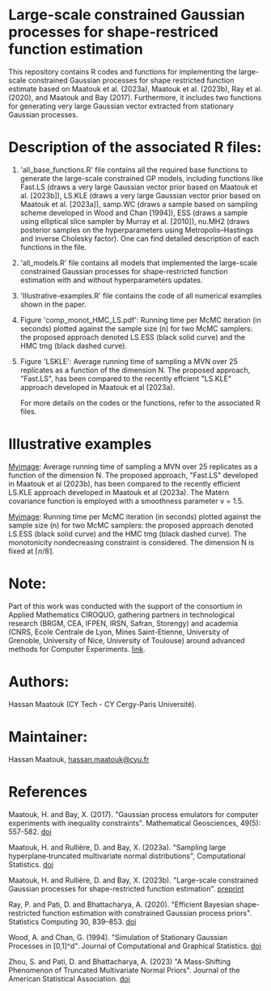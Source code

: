 # Large-scale constrained Gaussian processes for shape-restriced function estimation

This repository contains R codes and functions for implementing the large-scale constrained Gaussian processes for shape restricted function estimate based on Maatouk et al. (2023a), Maatouk et al. (2023b), Ray et al. (2020), and Maatouk and Bay (2017). Furthermore, it includes two functions for generating very large Gaussian vector extracted from stationary Gaussian processes.

# Description of the associated R files:
1. 'all_base_functions.R' file contains all the required base functions to generate the large-scale constrained GP models, including functions like
Fast.LS (draws a very large Gaussian vector prior based on Maatouk et al. [2023b]), LS.KLE (draws a very large Gaussian vector prior based on Maatouk et al. [2023a]),
samp.WC (draws a sample based on sampling scheme developed in Wood and Chan [1994]), ESS (draws a sample using elliptical slice sampler by Murray et al. [2010]), nu.MH2 (draws posterior samples on the hyperparameters using Metropolis–Hastings and inverse Cholesky factor). One can find detailed description of each functions in the file.
2. 'all_models.R' file contains all models that implemented the large-scale constrained Gaussian processes for shape-restricted function estimation with and without hyperparameters updates.
3. 'Illustrative-examples.R' file contains the code of all numerical examples shown in the paper.
4. Figure 'comp_monot_HMC_LS.pdf': Running time per McMC iteration (in seconds) plotted against the sample size (n) for two McMC
samplers: the proposed approach denoted LS.ESS (black solid curve) and the HMC tmg (black dashed curve).
5. Figure 'LSKLE': Average running time of sampling a MVN over 25 replicates as a function of the dimension N. The
proposed approach, "Fast.LS", has been compared to the recently effcient "LS.KLE" approach developed in Maatouk
et al (2023a).


   For more details on the codes or the functions, refer to the associated R files.

# Illustrative examples
[Myimage](https://github.com/maatouk/Large-scale-constrained-GPs/blob/main/LSKLE-eps-converted-to.pdf): Average running time of sampling a MVN over 25 replicates as a function of the dimension N. The proposed approach, "Fast.LS" developed in Maatouk et al (2023b), has been compared to the recently efficient LS.KLE approach developed in Maatouk et al (2023a). The Matérn covariance function is employed with a smoothness parameter ν = 1.5.

[Myimage](https://github.com/maatouk/Large-scale-constrained-GPs/blob/main/comp_monot_HMC_LS-eps-converted-to.pdf): Running time per McMC iteration (in seconds) plotted against the sample size (n) for two McMC samplers: the proposed approach denoted LS.ESS (black solid curve) and the HMC tmg (black dashed curve). The monotonicity nondecreasing constraint is considered. The dimension N is fixed at $\lceil n/8\rceil$.

# Note:
Part of this work was conducted with the support of the consortium in Applied Mathematics CIROQUO, gathering partners in technological research (BRGM, CEA, IFPEN, IRSN, Safran, Storengy) and academia (CNRS, Ecole Centrale de Lyon, Mines Saint-Etienne, University of Grenoble, University of Nice, University of Toulouse) around advanced methods for Computer Experiments. [link]( https://doi.org/10.5281/zenodo.65812).

# Authors:
Hassan Maatouk (CY Tech - CY Cergy-Paris Université).

# Maintainer: 
Hassan Maatouk, hassan.maatouk@cyu.fr

# References
Maatouk, H. and Bay, X. (2017). "Gaussian process emulators for computer experiments with inequality constraints". Mathematical Geosciences, 49(5): 557-582. [doi](https://link.springer.com/article/10.1007/s11004-017-9673-2)

Maatouk, H. and Rullière, D. and Bay, X. (2023a). "Sampling large hyperplane‐truncated multivariate normal distributions", Computational Statistics. [doi](https://link.springer.com/article/10.1007/s00180-023-01416-7)

Maatouk, H. and Rullière, D. and Bay, X. (2023b). "Large-scale constrained Gaussian processes for shape-restricted function estimation". [preprint](https://hal.science/hal-04348962/document)

Ray, P. and Pati, D. and Bhattacharya, A. (2020). "Efficient Bayesian shape-restricted function estimation with constrained Gaussian process priors". Statistics Computing 30, 839–853. [doi](https://link.springer.com/article/10.1007/s11222-020-09922-0) 

Wood, A. and Chan, G. (1994). "Simulation of Stationary Gaussian Processes in [0,1]^d". Journal of Computational and Graphical Statistics. [doi](https://www.jstor.org/stable/1390903)

Zhou, S. and Pati, D. and Bhattacharya, A. (2023) "A Mass-Shifting Phenomenon of Truncated Multivariate Normal Priors". Journal of the American Statistical Association. [doi](https://www.tandfonline.com/doi/abs/10.1080/01621459.2022.2129059)

